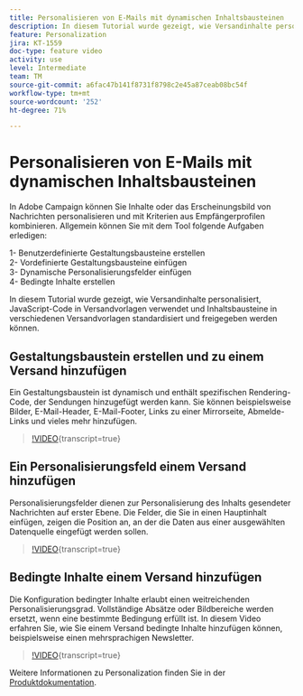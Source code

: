```yaml
---
title: Personalisieren von E-Mails mit dynamischen Inhaltsbausteinen
description: In diesem Tutorial wurde gezeigt, wie Versandinhalte personalisiert, JavaScript-Code in Versandvorlagen verwendet und Inhaltsbausteine in verschiedenen Versandvorlagen standardisiert und freigegeben werden können.
feature: Personalization
jira: KT-1559
doc-type: feature video
activity: use
level: Intermediate
team: TM
source-git-commit: a6fac47b141f8731f8798c2e45a87ceab08bc54f
workflow-type: tm+mt
source-wordcount: '252'
ht-degree: 71%

---
```



# Personalisieren von E-Mails mit dynamischen Inhaltsbausteinen

In Adobe Campaign können Sie Inhalte oder das Erscheinungsbild von Nachrichten personalisieren und mit Kriterien aus Empfängerprofilen kombinieren. Allgemein können Sie mit dem Tool folgende Aufgaben erledigen:

1- Benutzerdefinierte Gestaltungsbausteine erstellen\
2- Vordefinierte Gestaltungsbausteine einfügen\
3- Dynamische Personalisierungsfelder einfügen\
4- Bedingte Inhalte erstellen

In diesem Tutorial wurde gezeigt, wie Versandinhalte personalisiert, JavaScript-Code in Versandvorlagen verwendet und Inhaltsbausteine in verschiedenen Versandvorlagen standardisiert und freigegeben werden können.

## Gestaltungsbaustein erstellen und zu einem Versand hinzufügen

Ein Gestaltungsbaustein ist dynamisch und enthält spezifischen Rendering-Code, der Sendungen hinzugefügt werden kann. Sie können beispielsweise Bilder, E-Mail-Header, E-Mail-Footer, Links zu einer Mirrorseite, Abmelde-Links und vieles mehr hinzufügen.

>[!VIDEO](https://video.tv.adobe.com/v/30080?quality=12&learn=on&captions=ger){transcript=true}

## Ein Personalisierungsfeld einem Versand hinzufügen

Personalisierungsfelder dienen zur Personalisierung des Inhalts gesendeter Nachrichten auf erster Ebene. Die Felder, die Sie in einen Hauptinhalt einfügen, zeigen die Position an, an der die Daten aus einer ausgewählten Datenquelle eingefügt werden sollen.

>[!VIDEO](https://video.tv.adobe.com/v/30081?quality=12&learn=on&captions=ger){transcript=true}

## Bedingte Inhalte einem Versand hinzufügen

Die Konfiguration bedingter Inhalte erlaubt einen weitreichenden Personalisierungsgrad. Vollständige Absätze oder Bildbereiche werden ersetzt, wenn eine bestimmte Bedingung erfüllt ist. In diesem Video erfahren Sie, wie Sie einem Versand bedingte Inhalte hinzufügen können, beispielsweise einen mehrsprachigen Newsletter.

>[!VIDEO](https://video.tv.adobe.com/v/30082?quality=12&learn=on&captions=ger){transcript=true}

Weitere Informationen zu Personalization finden Sie in der [Produktdokumentation](https://experienceleague.adobe.com/docs/campaign-classic/using/sending-messages/personalizing-deliveries/about-personalization.html?lang=de).

